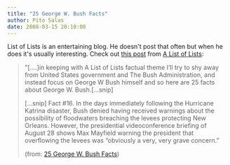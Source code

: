 ```yaml
---
title: "25 George W. Bush Facts"
author: Pito Salas
date: 2008-03-15 20:10:00
---
```



List of Lists is an entertaining blog. He doesn't post that often but when he
does it's usually interesting. Check out [this
post](<http://www.alistoflists.com/people/25-george-w-bush-facts>) from [A
List of Lists](<http://www.alistoflists.com>):

> "[….]in keeping with A List of Lists factual theme I’ll try to shy away from
> United States government and The Bush Administration, and instead focus on
> George W Bush himself and so here are 25 facts about George W. Bush.[…snip]
>
> […snip] Fact #16. In the days immediately following the Hurricane Katrina
> disaster, Bush denied having received warnings about the possibility of
> floodwaters breaching the levees protecting New Orleans. However, the
> presidential videoconference briefing of August 28 shows Max Mayfield
> warning the president that overflowing the levees was “obviously a very,
> very grave concern.”
>
> (from: [25 George W. Bush
> Facts](<http://www.alistoflists.com/people/25-george-w-bush-facts>))


